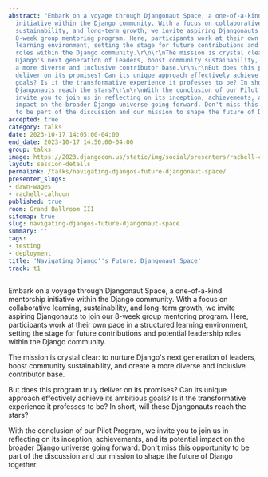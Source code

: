 ```yaml
---
abstract: "Embark on a voyage through Djangonaut Space, a one-of-a-kind mentorship
  initiative within the Django community. With a focus on collaborative learning,
  sustainability, and long-term growth, we invite aspiring Djangonauts to join our
  8-week group mentoring program. Here, participants work at their own pace in a structured
  learning environment, setting the stage for future contributions and potential leadership
  roles within the Django community.\r\n\r\nThe mission is crystal clear: to nurture
  Django's next generation of leaders, boost community sustainability, and create
  a more diverse and inclusive contributor base.\r\n\r\nBut does this program truly
  deliver on its promises? Can its unique approach effectively achieve its ambitious
  goals? Is it the transformative experience it professes to be? In short, will these
  Djangonauts reach the stars?\r\n\r\nWith the conclusion of our Pilot Program, we
  invite you to join us in reflecting on its inception, achievements, and its potential
  impact on the broader Django universe going forward. Don't miss this opportunity
  to be part of the discussion and our mission to shape the future of Django together."
accepted: true
category: talks
date: 2023-10-17 14:05:00-04:00
end_date: 2023-10-17 14:50:00-04:00
group: talks
image: https://2023.djangocon.us/static/img/social/presenters/rachell-calhoun.png
layout: session-details
permalink: /talks/navigating-djangos-future-djangonaut-space/
presenter_slugs:
- dawn-wages
- rachell-calhoun
published: true
room: Grand Ballroom III
sitemap: true
slug: navigating-djangos-future-djangonaut-space
summary: ''
tags:
- testing
- deployment
title: 'Navigating Django''s Future: Djangonaut Space'
track: t1
---
```


Embark on a voyage through Djangonaut Space, a one-of-a-kind mentorship initiative within the Django community. With a focus on collaborative learning, sustainability, and long-term growth, we invite aspiring Djangonauts to join our 8-week group mentoring program. Here, participants work at their own pace in a structured learning environment, setting the stage for future contributions and potential leadership roles within the Django community.

The mission is crystal clear: to nurture Django's next generation of leaders, boost community sustainability, and create a more diverse and inclusive contributor base.

But does this program truly deliver on its promises? Can its unique approach effectively achieve its ambitious goals? Is it the transformative experience it professes to be? In short, will these Djangonauts reach the stars?

With the conclusion of our Pilot Program, we invite you to join us in reflecting on its inception, achievements, and its potential impact on the broader Django universe going forward. Don't miss this opportunity to be part of the discussion and our mission to shape the future of Django together.

